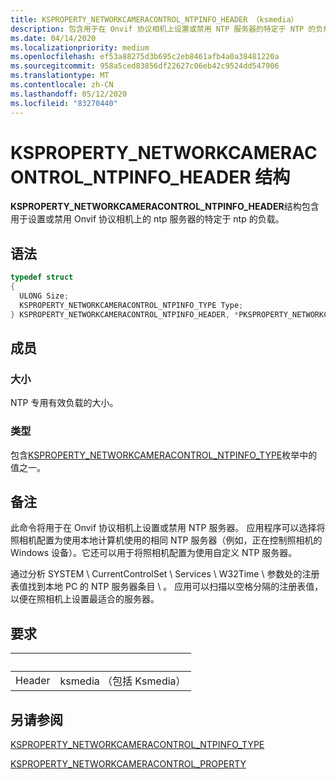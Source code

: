 ```yaml
---
title: KSPROPERTY_NETWORKCAMERACONTROL_NTPINFO_HEADER （ksmedia）
description: 包含用于在 Onvif 协议相机上设置或禁用 NTP 服务器的特定于 NTP 的负载。
ms.date: 04/14/2020
ms.localizationpriority: medium
ms.openlocfilehash: ef53a88275d3b695c2eb8461afb4a0a38481220a
ms.sourcegitcommit: 958a5ced83856df22627c06eb42c9524dd547906
ms.translationtype: MT
ms.contentlocale: zh-CN
ms.lasthandoff: 05/12/2020
ms.locfileid: "83270440"
---
```

# <a name="ksproperty_networkcameracontrol_ntpinfo_header-structure"></a>KSPROPERTY_NETWORKCAMERACONTROL_NTPINFO_HEADER 结构

**KSPROPERTY_NETWORKCAMERACONTROL_NTPINFO_HEADER**结构包含用于设置或禁用 Onvif 协议相机上的 ntp 服务器的特定于 ntp 的负载。

## <a name="syntax"></a>语法

```cpp
typedef struct
{
  ULONG Size;
  KSPROPERTY_NETWORKCAMERACONTROL_NTPINFO_TYPE Type;
} KSPROPERTY_NETWORKCAMERACONTROL_NTPINFO_HEADER, *PKSPROPERTY_NETWORKCAMERACONTROL_NTPINFO_HEADER;
```

## <a name="members"></a>成员

### <a name="size"></a>大小

NTP 专用有效负载的大小。

### <a name="type"></a>类型

包含[KSPROPERTY_NETWORKCAMERACONTROL_NTPINFO_TYPE](https://docs.microsoft.com/windows-hardware/drivers/ddi/content/ksmedia/ne-ksmedia-ksproperty_networkcameracontrol_ntpinfo_type)枚举中的值之一。

## <a name="remarks"></a>备注

此命令将用于在 Onvif 协议相机上设置或禁用 NTP 服务器。 应用程序可以选择将照相机配置为使用本地计算机使用的相同 NTP 服务器（例如，正在控制照相机的 Windows 设备）。它还可以用于将照相机配置为使用自定义 NTP 服务器。

通过分析 SYSTEM \\ CurrentControlSet \\ Services \\ W32Time \\ 参数处的注册表值找到本地 PC 的 NTP 服务器条目 \\ 。 应用可以扫描以空格分隔的注册表值，以便在照相机上设置最适合的服务器。

## <a name="requirements"></a>要求

| &nbsp; | &nbsp; |
| --- | --- |
| Header | ksmedia （包括 Ksmedia） |

## <a name="see-also"></a>另请参阅

[KSPROPERTY_NETWORKCAMERACONTROL_NTPINFO_TYPE](https://docs.microsoft.com/windows-hardware/drivers/ddi/content/ksmedia/ne-ksmedia-ksproperty_networkcameracontrol_ntpinfo_type)

[KSPROPERTY_NETWORKCAMERACONTROL_PROPERTY](https://docs.microsoft.com/windows-hardware/drivers/ddi/content/ksmedia/ne-ksmedia-ksproperty_networkcameracontrol_property)
